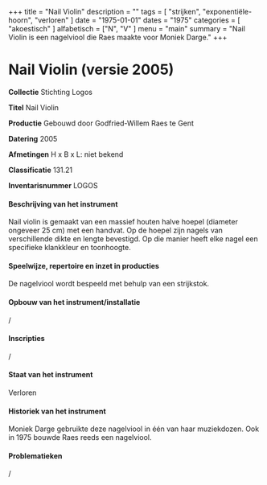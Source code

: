 ﻿+++
title = "Nail Violin"
description = ""
tags = [
  "strijken",
"exponentiële-hoorn",
"verloren"
]
date = "1975-01-01"
dates = "1975"
categories = [
  "akoestisch"
]
alfabetisch = ["N", "V"
]
menu = "main"
summary = "Nail Violin is een nagelviool die Raes maakte voor Moniek Darge."
+++

# Nail Violin (versie 2005)

**Collectie**
Stichting Logos

**Titel**
Nail Violin

**Productie**
Gebouwd door Godfried-Willem Raes te Gent

**Datering**
2005

**Afmetingen**
H x B x L: niet bekend

**Classificatie**
131.21

**Inventarisnummer**
LOGOS 

#### Beschrijving van het instrument
Nail violin is gemaakt van een massief houten halve hoepel (diameter ongeveer 25 cm) met een handvat. Op de hoepel zijn nagels van verschillende dikte en lengte bevestigd. Op die manier heeft elke nagel een specifieke klankkleur en toonhoogte.

#### Speelwijze, repertoire en inzet in producties
De nagelviool wordt bespeeld met behulp van een strijkstok.

#### Opbouw van het instrument/installatie
/

#### Inscripties
/

#### Staat van het instrument
Verloren

#### Historiek van het instrument
Moniek Darge gebruikte deze nagelviool in één van haar muziekdozen.
Ook in 1975 bouwde Raes reeds een nagelviool.

#### Problematieken
/

